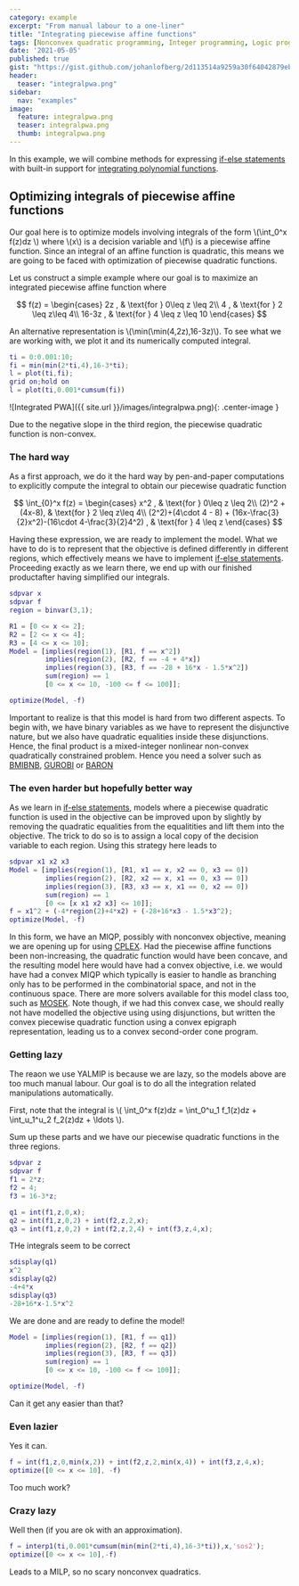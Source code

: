 ```yaml
---
category: example
excerpt: "From manual labour to a one-liner"
title: "Integrating piecewise affine functions"
tags: [Nonconvex quadratic programming, Integer programming, Logic programming, Piecewise affine function]
date: '2021-05-05'
published: true
gist: "https://gist.github.com/johanlofberg/2d113514a9259a30f64042879eb0882c.js"
header:
  teaser: "integralpwa.png"
sidebar:
  nav: "examples"
image:
  feature: integralpwa.png
  teaser: integralpwa.png
  thumb: integralpwa.png
---
```



In this example, we will combine methods for expressing [if-else statements](/modellingif) with built-in support for [integrating polynomial functions](/command/int).

## Optimizing integrals of piecewise affine functions

Our goal here is to optimize models involving integrals of the form \\(\int_0^x f(z)dz \\) where \\(x\\) is a decision variable and \\(f\\) is a piecewise affine function. Since an integral of an affine function is quadratic, this means we are going to be faced with optimization of piecewise quadratic functions.

Let us construct a simple example where our goal is to maximize an integrated piecewise affine function where

$$
f(z) = \begin{cases} 2z , & \text{for } 0\leq z \leq 2\\
                     4  , & \text{for } 2 \leq z\leq 4\\
                     16-3z , & \text{for } 4 \leq z \leq 10
                     \end{cases}
$$

An alternative representation is \\(\min(\min(4,2z),16-3z)\\). To see what we are working with, we plot it and its numerically computed integral.

````matlab
ti = 0:0.001:10;
fi = min(min(2*ti,4),16-3*ti);
l = plot(ti,fi);
grid on;hold on
l = plot(ti,0.001*cumsum(fi))
````

![Integrated PWA]({{ site.url }}/images/integralpwa.png){: .center-image }

Due to the negative slope in the third region, the piecewise quadratic function is non-convex.

### The hard way

As a first approach, we do it the hard way by pen-and-paper computations to explicitly compute the integral to obtain our piecewise quadratic function

$$
\int_{0}^x f(z) = \begin{cases} x^2 , & \text{for } 0\leq z \leq 2\\
                     (2)^2 + (4x-8), & \text{for } 2 \leq z\leq 4\\
                     (2^2)+(4\cdot 4 - 8) + (16x-\frac{3}{2}x^2)-(16\cdot 4-\frac{3}{2}4^2) , & \text{for } 4 \leq z 
                     \end{cases}
$$

Having these expression, we are ready to implement the model. What we have to do is to represent that the objective is defined differently in different regions, which effectively means we have to implement [if-else statements](/modellingif). Proceeding exactly as we learn there, we end up with our finished productafter having simplified our integrals.

````matlab
sdpvar x
sdpvar f
region = binvar(3,1);

R1 = [0 <= x <= 2];
R2 = [2 <= x <= 4];
R3 = [4 <= x <= 10];
Model = [implies(region(1), [R1, f == x^2])
         implies(region(2), [R2, f == -4 + 4*x])
         implies(region(3), [R3, f == -28 + 16*x - 1.5*x^2])
         sum(region) == 1
         [0 <= x <= 10, -100 <= f <= 100]];

optimize(Model, -f)
````

Important to realize is that this model is hard from two different aspects. To begin with, we have binary variables as we have to represent the disjunctive nature, but we also have quadratic equalities inside these disjunctions. Hence, the final product is a mixed-integer nonlinear non-convex quadratically constrained problem. Hence you need a solver such as [BMIBNB](/solver/bmibnb), [GUROBI](/solver/gurobi) or [BARON](/solver/baron)

### The even harder but hopefully better way

As we learn in [if-else statements](/modellingif), models where a piecewise quadratic function is used in the objective can be improved upon by slightly by removing the quadratic equalities from the equalitities and lift them into the objective. The trick to do so is to assign a local copy of the decision variable to each region. Using this strategy here leads to

````matlab
sdpvar x1 x2 x3
Model = [implies(region(1), [R1, x1 == x, x2 == 0, x3 == 0])
         implies(region(2), [R2, x2 == x, x1 == 0, x3 == 0])
         implies(region(3), [R3, x3 == x, x1 == 0, x2 == 0])
         sum(region) == 1
         [0 <= [x x1 x2 x3] <= 10]];
f = x1^2 + (-4*region(2)+4*x2) + (-28+16*x3 - 1.5*x3^2);
optimize(Model, -f)
````

In this form, we have an MIQP, possibly with nonconvex objective, meaning we are opening up for using [CPLEX](/solver/cplex). Had the piecewise affine functions been non-increasing, the quadratic function would have been concave, and the resulting model here would have had a convex objective, i.e. we would have had a convex MIQP which typically is easier to handle as branching only has to be performed in the combinatorial space, and not in the continuous space. There are more solvers available for this model class too, such as [MOSEK](/solver/mosek). Note though, if we had this convex case, we should really not have modelled the objective using using disjunctions, but written the convex piecewise quadratic function using a convex epigraph representation, leading us to a convex second-order cone program.

### Getting lazy

The reaon we use YALMIP is because we are lazy, so the models above are too much manual labour. Our goal is to do all the integration related manipulations automatically.

First, note that the integral is \\( \int_0^x f(z)dz  = \int_0^u_1 f_1(z)dz + \int_u_1^u_2 f_2(z)dz + \ldots \\). 

Sum up these parts and we have our piecewise quadratic functions in the three regions. 

````matlab
sdpvar z
sdpvar f
f1 = 2*z; 
f2 = 4;   
f3 = 16-3*z;

q1 = int(f1,z,0,x);
q2 = int(f1,z,0,2) + int(f2,z,2,x);
q3 = int(f1,z,0,2) + int(f2,z,2,4) + int(f3,z,4,x);
````

THe integrals seem to be correct

````matlab
sdisplay(q1)
x^2
sdisplay(q2)
-4+4*x
sdisplay(q3)
-28+16*x-1.5*x^2
````


We are done and are ready to define the model!

````matlab
Model = [implies(region(1), [R1, f == q1])
         implies(region(2), [R2, f == q2])
         implies(region(3), [R3, f == q3])
         sum(region) == 1
         [0 <= x <= 10, -100 <= f <= 100]];

optimize(Model, -f)
````

Can it get any easier than that?

### Even lazier

Yes it can.

````matlab
f = int(f1,z,0,min(x,2)) + int(f2,z,2,min(x,4)) + int(f3,z,4,x);
optimize([0 <= x <= 10], -f)
````

Too much work?

### Crazy lazy

Well then (if you are ok with an approximation).

````matlab
f = interp1(ti,0.001*cumsum(min(min(2*ti,4),16-3*ti)),x,'sos2');
optimize([0 <= x <= 10],-f)
````

Leads to a MILP, so no scary nonconvex quadratics.
